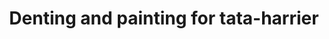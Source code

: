 ---
title: "Denting and painting for tata-harrier"
servicedOn: "Nov 04 2023"
brand: "tata"
model: "harrier"
color: "black" 
heroImage:
    url: "/img/services/tata-harrier.png"
    alt: "tata-harrier"
---